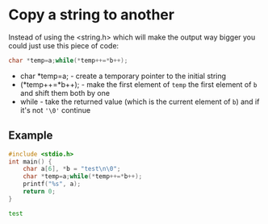 # Copy a string to another

Instead of using the <string.h> which will make the output way bigger you could just use this piece of code:

```c
char *temp=a;while(*temp++=*b++);
```

- char \*temp=a; - create a temporary pointer to the initial string
- (\*temp++=\*b++); - make the first element of `temp` the first element of `b` and shift them both by one 
- while - take the returned value (which is the current element of `b`) and if it's not `'\0'` continue

## Example

```c
#include <stdio.h>
int main() {
    char a[6], *b = "test\n\0";
    char *temp=a;while(*temp++=*b++);
    printf("%s", a);
    return 0;
}
```
```bash
test
```

